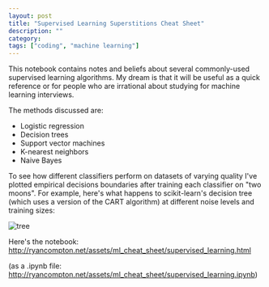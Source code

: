 ```yaml
---
layout: post
title: "Supervised Learning Superstitions Cheat Sheet"
description: ""
category:
tags: ["coding", "machine learning"]
---
```



This notebook contains notes and beliefs about several commonly-used supervised learning algorithms. My dream is that it will be useful as a quick reference or for people who are irrational about studying for machine learning interviews.

The methods discussed are:

+ Logistic regression
+ Decision trees
+ Support vector machines
+ K-nearest neighbors
+ Naive Bayes

To see how different classifiers perform on datasets of varying quality I've plotted empirical decisions boundaries after training each classifier on "two moons". For example, here's what happens to scikit-learn's decision tree (which uses a version of the CART algorithm) at different noise levels and training sizes:

![tree]({{site.url}}/assets/ml_cheat_sheet/tree.png)

Here's the notebook:
<http://ryancompton.net/assets/ml_cheat_sheet/supervised_learning.html>

(as a .ipynb file: <http://ryancompton.net/assets/ml_cheat_sheet/supervised_learning.ipynb>)
